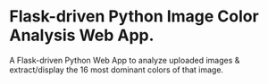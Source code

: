 # Flask-driven Python Image Color Analysis Web App.
A Flask-driven Python Web App to analyze uploaded images &amp; extract/display the 16 most dominant colors of that image.
